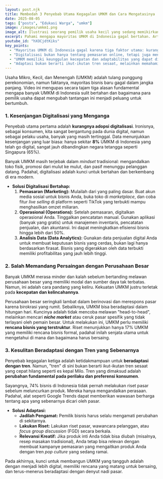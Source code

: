 ```yaml
---
layout: post.njk
title: Membedah 3 Penyebab Utama Kegagalan UMKM dan Cara Mengatasinya
date: 2025-08-05
tags: ["posts", "Edukasi Warga", "umkm"]
image: /images/umkm1.png
image_alt: Ilustrasi seorang pemilik usaha kecil yang sedang memikirkan strategi bisnisnya
excerpt: Pahami mengapa mayoritas UMKM di Indonesia gagal bertahan. Artikel ini mengupas tuntas tiga penyebab utamanya—kurangnya digitalisasi, persaingan, dan kesulitan adaptasi—serta memberikan solusi praktis untuk mengatasinya.
youtube_id: "hXOCjdtKiks"
key_points:
  - "Mayoritas UMKM di Indonesia gagal karena tiga faktor utama: kurangnya adopsi digital, ketidakmampuan bersaing, dan kesulitan beradaptasi dengan tren."
  - "Digitalisasi bukan hanya tentang pemasaran online, tetapi juga mencakup operasional bisnis seperti manajemen inventaris dan akuntansi."
  - "UMKM memiliki keunggulan kecepatan dan adaptabilitas yang dapat digunakan untuk bersaing dengan perusahaan besar, terutama di 'niche market'."
  - "Adaptasi bukan berarti ikut-ikutan tren sesaat, melainkan memahami perubahan fundamental perilaku konsumen melalui riset pasar."
---
```


Usaha Mikro, Kecil, dan Menengah (UMKM) adalah tulang punggung perekonomian, namun faktanya, mayoritas bisnis baru gagal dalam jangka panjang. Video ini mengupas secara tajam tiga alasan fundamental mengapa banyak UMKM di Indonesia sulit bertahan dan bagaimana para pemilik usaha dapat mengubah tantangan ini menjadi peluang untuk bertumbuh.

### 1. Kesenjangan Digitalisasi yang Menganga

Penyebab utama pertama adalah **kurangnya adopsi digitalisasi**. Ironisnya, sebagai konsumen, kita sangat bergantung pada dunia digital, namun sebagai pelaku usaha, banyak yang masih tertinggal. Data menunjukkan kesenjangan yang luar biasa: hanya sekitar **8%** UMKM di Indonesia yang telah go digital, sangat jauh dibandingkan negara tetangga seperti Singapura (65%).

Banyak UMKM masih terjebak dalam *mindset* tradisional: mengandalkan toko fisik, promosi dari mulut ke mulut, dan pasif menunggu pelanggan datang. Padahal, digitalisasi adalah kunci untuk bertahan dan berkembang di era modern.

* **Solusi Digitalisasi Bertahap:**
    1.  **Pemasaran (Marketing):** Mulailah dari yang paling dasar. Buat akun media sosial untuk bisnis Anda, buka toko di *marketplace*, dan coba fitur *live selling* di platform seperti TikTok yang terbukti mampu menghasilkan omzet miliaran.
    2.  **Operasional (Operations):** Setelah pemasaran, digitalkan operasional Anda. Tinggalkan pencatatan manual. Gunakan aplikasi (banyak yang gratis) untuk manajemen inventaris, pencatatan penjualan, dan akuntansi. Ini dapat meningkatkan efisiensi bisnis hingga lebih dari 50%.
    3.  **Analisis Data (Data Analytics):** Gunakan data penjualan digital Anda untuk membuat keputusan bisnis yang cerdas, bukan lagi hanya berdasarkan firasat. Bisnis yang digerakkan oleh data terbukti memiliki profitabilitas yang jauh lebih tinggi.

### 2. Salah Memandang Persaingan dengan Perusahaan Besar

Banyak UMKM merasa minder dan kalah sebelum bertanding melawan perusahaan besar yang memiliki modal dan sumber daya tak terbatas. Namun, ini adalah cara pandang yang keliru. Kekuatan UMKM justru terletak pada **kecepatan dan kelincahannya**.

Perusahaan besar seringkali lambat dalam berinovasi dan merespons pasar karena birokrasi yang rumit. Sebaliknya, UMKM bisa beradaptasi dalam hitungan hari. Kuncinya adalah tidak mencoba melawan "head-to-head", melainkan mencari ***niche market*** atau ceruk pasar spesifik yang tidak terlayani oleh pemain besar. Untuk melakukan ini, UMKM perlu memiliki **rencana bisnis yang terstruktur**. Riset menunjukkan hanya 17% UMKM yang memiliki rencana bisnis formal, padahal inilah senjata utama untuk mengetahui di mana dan bagaimana harus bersaing.

### 3. Kesulitan Beradaptasi dengan Tren yang Sebenarnya

Penyebab kegagalan ketiga adalah ketidakmampuan untuk **beradaptasi dengan tren**. Namun, "tren" di sini bukan berarti ikut-ikutan tren sesaat yang cepat hilang seperti es kepal Milo. Tren yang dimaksud adalah **perubahan fundamental pada perilaku dan preferensi konsumen**.

Sayangnya, 74% bisnis di Indonesia tidak pernah melakukan riset pasar sebelum meluncurkan produk. Mereka hanya mengandalkan perasaan. Padahal, alat seperti Google Trends dapat memberikan wawasan berharga tentang apa yang sebenarnya dicari oleh pasar.

* **Solusi Adaptasi:**
    * **Jadilah Pengamat:** Pemilik bisnis harus selalu mengamati perubahan di sekitarnya.
    * **Lakukan Riset:** Lakukan riset pasar, wawancara pelanggan, atau *focus group discussion* (FGD) secara berkala.
    * **Relevansi Kreatif:** Jika produk inti Anda tidak bisa diubah (misalnya, resep masakan tradisional), Anda tetap bisa relevan dengan membuat kampanye pemasaran yang mengaitkan produk Anda dengan tren *pop culture* yang sedang ramai.

Pada akhirnya, kunci untuk membangun UMKM yang tangguh adalah dengan menjadi lebih digital, memiliki rencana yang matang untuk bersaing, dan terus-menerus beradaptasi dengan denyut nadi pasar.